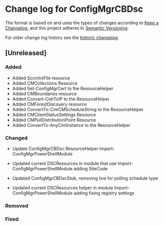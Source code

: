 # Change log for ConfigMgrCBDsc

The format is based on and uses the types of changes according to [Keep a Changelog](https://keepachangelog.com/en/1.0.0/),
and this project adheres to [Semantic Versioning](https://semver.org/spec/v2.0.0.html).

For older change log history see the [historic changelog](HISTORIC_CHANGELOG.md).

## [Unreleased]

### Added

- Added SccmIniFile resource
- Added CMCollections Resource
- Added Set-ConfigMgrCert to the ResourceHelper
- Added CMBoundaries resource
- Added Convert-CidrToIP to the ResourceHelper
- Added CMForestDiscovery resource
- Added ConvertTo-CimCMScheduleString to the ResourceHelper
- Added CMClientStatusSettings Resource
- Added CMPullDistributionPoint Resource
- Added ConvertTo-AnyCimInstance to the ResourceHelper

### Changed

- Update ConfigMgrCBDsc.ResourceHelper Import-ConfigMgrPowerShellModule

- Updated current DSCResources in module that use Import-ConfigMgrPowerShellModule
  adding SiteCode

- Updated ConfigMgrCBDscStub, removing line for polling schedule type

- Updated current DSCResources helper in module Import-ConfigMgrPowerShellModule
  adding fixing registry settings

### Removed

### Fixed
